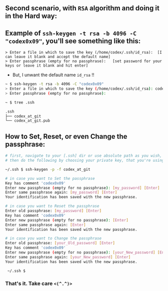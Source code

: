 ## Second scenario, with `RSA` algorithm and doing it in the Hard way:


## Example of `ssh-keygen -t rsa -b 4096 -C "codex0x09"`, you'll see something like this:

```log
> Enter a file in which to save the key (/home/codex/.ssh/id_rsa):  [I can leave it blank and accept the default name]
> Enter passphrase (empty for no passphrase):   [set password for your keys or leave it blank and hit enter]
```

* But, I unwant the default name `id_rsa` !!

```sh
~ $ ssh-keygen -t rsa -b 4096 -C "codex0x09"
> Enter a file in which to save the key (/home/codex/.ssh/id_rsa): codex_at_git
> Enter passphrase (empty for no passphrase): 
```

```sh
~ $ tree .ssh

.ssh
├── codex_at_git
└── codex_at_git.pub
```

## How to Set, Reset, or even Change the passphrase:

```sh
# first, navigate to your [.ssh] dir or use absolute path as you wish,
# then do the following by choosing your private key, that you're using

~/.ssh $ ssh-keygen -p -f codex_at_git

# in case you want to Set the passphrase
Key has comment 'codex0x09'
Enter new passphrase (empty for no passphrase): [my_password] [Enter]
Enter same passphrase again: [my_password] [Enter]
Your identification has been saved with the new passphrase.

# in case you want to Reset the passphrase
Enter old passphrase: [my_password] [Enter]
Key has comment 'codex0x09'
Enter new passphrase (empty for no passphrase): [Enter]
Enter same passphrase again: [Enter]
Your identification has been saved with the new passphrase.

# in case you want to Change the passphrase
Enter old passphrase: [your_Old_password] [Enter]
Key has comment 'codex0x09'
Enter new passphrase (empty for no passphrase): [your_New_password] [Enter]
Enter same passphrase again: [your_New_password] [Enter]
Your identification has been saved with the new passphrase.

 ~/.ssh $ 
```

###  That's it. Take care `<(^.^)>`
